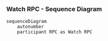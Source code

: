 ### Watch RPC - Sequence Diagram

```mermaid
sequenceDiagram
	autonumber
	participant RPC as Watch RPC

```

